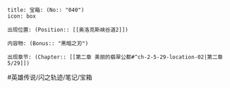 ---
---
```ad-quote
title: 宝箱: (No:: "040")
icon: box

出现位置: (Position:: [[奥洛克斯峡谷道2]])

内容物: (Bonus:: "黑暗之刃")

出现章节: (Chapter:: [[第二章 美丽的翡翠公都#^ch-2-5-29-location-02|第二章5/29]])

```

#英雄传说/闪之轨迹/笔记/宝箱